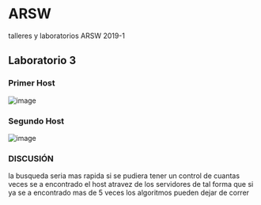# ARSW
talleres y laboratorios ARSW 2019-1


## Laboratorio 3


### Primer Host

![image](https://user-images.githubusercontent.com/42522754/52184746-2b5cb200-27e5-11e9-8192-b2d0da79bc3c.png)

### Segundo Host

![image](https://user-images.githubusercontent.com/42522754/52184762-71b21100-27e5-11e9-82e9-aac145f0a8d6.png)


### DISCUSIÓN

la busqueda seria mas rapida si se pudiera tener un control de cuantas veces se a encontrado el host atravez de los servidores de tal forma que si ya se a encontrado mas de 5 veces los algoritmos pueden dejar de correr

